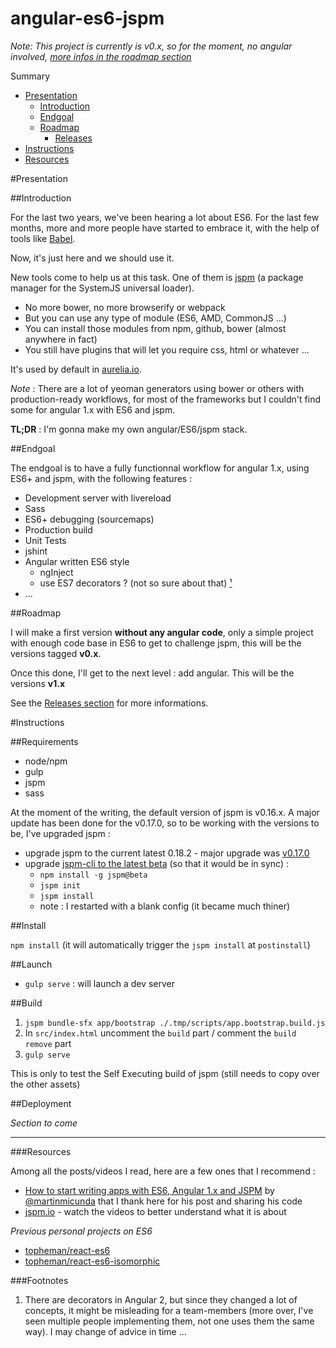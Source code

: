 angular-es6-jspm
================

*Note: This project is currently is v0.x, so for the moment, no angular involved, [more infos in the roadmap section](#roadmap)*

Summary

* [Presentation](#presentation)
	* [Introduction](#introduction)
	* [Endgoal](#endgoal)
	* [Roadmap](#roadmap)
		* [Releases](https://github.com/topheman/angular-es6-jspm/releases)
* [Instructions](#instructions)
* [Resources](#resources)

#Presentation

##Introduction

For the last two years, we've been hearing a lot about ES6. For the last few months, more and more people have started to embrace it, with the help of tools like [Babel](https://babeljs.io/).

Now, it's just here and we should use it.

New tools come to help us at this task. One of them is [jspm](http://jspm.io/) (a package manager for the SystemJS universal loader).

* No more bower, no more browserify or webpack
* But you can use any type of module (ES6, AMD, CommonJS ...)
* You can install those modules from npm, github, bower (almost anywhere in fact)
* You still have plugins that will let you require css, html or whatever ...

It's used by default in [aurelia.io](http://aurelia.io/).

*Note* : There are a lot of yeoman generators using bower or others with production-ready workflows, for most of the frameworks but I couldn't find some for angular 1.x with ES6 and jspm.

**TL;DR** : I'm gonna make my own angular/ES6/jspm stack.

##Endgoal

The endgoal is to have a fully functionnal workflow for angular 1.x, using ES6+ and jspm, with the following features :

* Development server with livereload
* Sass
* ES6+ debugging (sourcemaps)
* Production build
* Unit Tests
* jshint
* Angular written ES6 style
	* ngInject
	* use ES7 decorators ? (not so sure about that) [¹](#footnotes)
* ...

##Roadmap

I will make a first version **without any angular code**, only a simple project with enough code base in ES6 to get to challenge jspm, this will be the versions tagged **v0.x**.

Once this done, I'll get to the next level : add angular. This will be the versions **v1.x**

See the [Releases section](https://github.com/topheman/angular-es6-jspm/releases) for more informations.

#Instructions

##Requirements

* node/npm
* gulp
* jspm
* sass

At the moment of the writing, the default version of jspm is v0.16.x. A major update has been done for the v0.17.0, so to be working with the versions to be, I've upgraded jspm :

* upgrade jspm to the current latest 0.18.2 - major upgrade was [v0.17.0](https://github.com/systemjs/systemjs/releases/tag/0.17.0)
* upgrade [jspm-cli to the latest beta](https://github.com/jspm/jspm-cli/releases/tag/0.16.0-beta) (so that it would be in sync) :
	* `npm install -g jspm@beta`
	* `jspm init`
	* `jspm install`
	* note : I restarted with a blank config (it became much thiner)

##Install

`npm install` (it will automatically trigger the `jspm install` at `postinstall`)

##Launch

* `gulp serve` : will launch a dev server

##Build

1. `jspm bundle-sfx app/bootstrap ./.tmp/scripts/app.bootstrap.build.js`
2. In `src/index.html` uncomment the `build` part / comment the `build remove` part
3. `gulp serve`

This is only to test the Self Executing build of jspm (still needs to copy over the other assets)

##Deployment

*Section to come*

-----------

###Resources

Among all the posts/videos I read, here are a few ones that I recommend :

* [How to start writing apps with ES6, Angular 1.x and JSPM](http://martinmicunda.com/2015/02/09/how-to-start-writing-apps-with-es6-angular-1x-and-jspm/) by [@martinmicunda](https://github.com/martinmicunda) that I thank here for his post and sharing his code
* [jspm.io](http://jspm.io/) - watch the videos to better understand what it is about

*Previous personal projects on ES6*

* [topheman/react-es6](https://github.com/topheman/react-es6)
* [topheman/react-es6-isomorphic](https://github.com/topheman/react-es6-isomorphic)

###Footnotes

1. There are decorators in Angular 2, but since they changed a lot of concepts, it might be misleading for a team-members (more over, I've seen multiple people implementing them, not one uses them the same way). I may change of advice in time ...